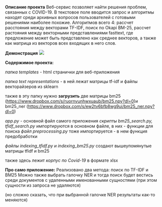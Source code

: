 **Описание проекта**
Веб-сервис позволяет найти решения проблем, связанных с COVID-19. В текстовое поле вводится запрос и алгоритмы находят среди архивных вопросов пользователей с готовыми решениями наиболее похожие. Алгоритмов всего 4: рассчет расстояния между векторами TF-IDF, поиск по Okapi BM-25, рассчет растояния между векторными представлениями fasttext, где предложение может быть представлено как среднее векторов, а также как матрица из векторов всех входящих в него слов. 

**Демонстрация**
![](https://github.com/nikolmash/hse-infosearch/blob/master/project/covid-search%20demonstration.gif)


**Содержимое проекта:**

*папка templates* - html странички для веб-приложения

*папка text representations* - в ней лежат матрицы tf-idf и файлы векторайзеров из sklearn

также в эту папку нужно **загрузить** две матрицы bm25 (https://www.dropbox.com/s/ruornvunhwxuaub/bm25.npy?dl=0)и bm25_ner (https://www.dropbox.com/s/ew2tv6bfb8wg9ui/bm25_ner.npy?dl=0)




*app.py* - основной файл самого приложения
*скрипты bm25_search.py, tfidf_search.py* импортируются в основном файле, в них - функции для поиска
*файл preprocessing.py* тоже импортируется - в нем функция предобработки

*файлы indexing_tfidf.py и indexing_bm25.py* создают вышеупомянутые матрицы tfidf и bm25

также здесь лежит *корпус по Covid-19* в формате xlsx



**Про само приложение:**
Реализовано два метода: поиск по TF-IDF и BM25
Можно также выбрать галочку NER и тогда поиск будет вестись среди документов с удаленными именованными сущностями (при этом сущности из запроса не удаляются)

(но сложно сказать, что при выбранной галочке NER результаты как-то меняются)
